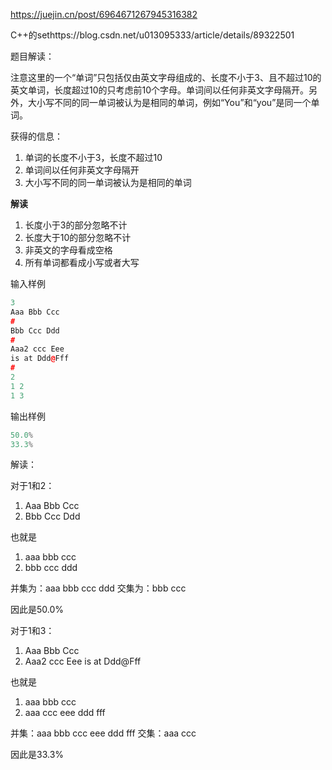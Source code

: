 https://juejin.cn/post/6964671267945316382

C++的sethttps://blog.csdn.net/u013095333/article/details/89322501

题目解读：

注意这里的一个“单词”只包括仅由英文字母组成的、长度不小于3、且不超过10的英文单词，长度超过10的只考虑前10个字母。单词间以任何非英文字母隔开。另外，大小写不同的同一单词被认为是相同的单词，例如“You”和“you”是同一个单词。

获得的信息：
1. 单词的长度不小于3，长度不超过10
2. 单词间以任何非英文字母隔开
3. 大小写不同的同一单词被认为是相同的单词

**解读**
1. 长度小于3的部分忽略不计
2. 长度大于10的部分忽略不计
3. 非英文的字母看成空格
4. 所有单词都看成小写或者大写

输入样例

```cpp
3
Aaa Bbb Ccc
#
Bbb Ccc Ddd
#
Aaa2 ccc Eee
is at Ddd@Fff
#
2
1 2
1 3
```

输出样例

```cpp
50.0%
33.3%
```

解读：

对于1和2：
1. Aaa Bbb Ccc
2. Bbb Ccc Ddd

也就是
1. aaa bbb ccc
2. bbb ccc ddd

并集为：aaa bbb ccc ddd
交集为：bbb ccc

因此是50.0%

对于1和3：
1. Aaa Bbb Ccc
2. Aaa2 ccc Eee is at Ddd@Fff

也就是
1. aaa bbb ccc
2. aaa ccc eee ddd fff

并集：aaa bbb ccc eee ddd fff
交集：aaa ccc

因此是33.3%

